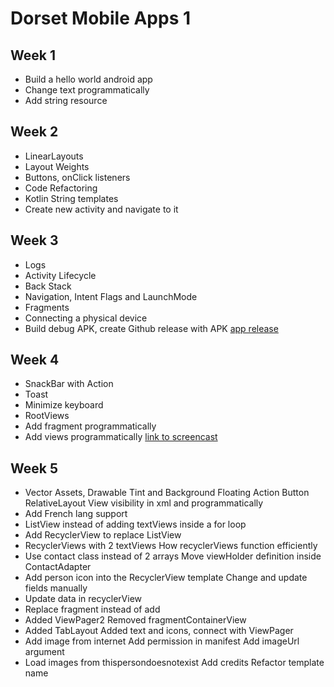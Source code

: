 # Dorset Mobile Apps 1

## Week 1

- Build a hello world android app
- Change text programmatically
- Add string resource

## Week 2

- LinearLayouts
- Layout Weights
- Buttons, onClick listeners
- Code Refactoring
- Kotlin String templates
- Create new activity and navigate to it

## Week 3
- Logs
- Activity Lifecycle
- Back Stack
- Navigation, Intent Flags and LaunchMode
- Fragments
- Connecting a physical device
- Build debug APK, create Github release with APK
[app release](https://github.com/priilarocha/dorset_mobileapp1)

## Week 4
- SnackBar with Action
- Toast
- Minimize keyboard
- RootViews
- Add fragment programmatically
- Add views programmatically
[link to screencast](http://youtube.com)

## Week 5
- Vector Assets, Drawable Tint and Background Floating Action Button RelativeLayout View visibility in xml and programmatically
- Add French lang support
- ListView instead of adding textViews inside a for loop
- Add RecyclerView to replace ListView
- RecyclerViews with 2 textViews How recyclerViews function efficiently
- Use contact class instead of 2 arrays Move viewHolder definition inside ContactAdapter
- Add person icon into the RecyclerView template Change and update fields manually
- Update data in recyclerView
- Replace fragment instead of add
- Added ViewPager2 Removed fragmentContainerView
- Added TabLayout Added text and icons, connect with ViewPager
- Add image from internet Add permission in manifest Add imageUrl argument
- Load images from thispersondoesnotexist Add credits Refactor template name
